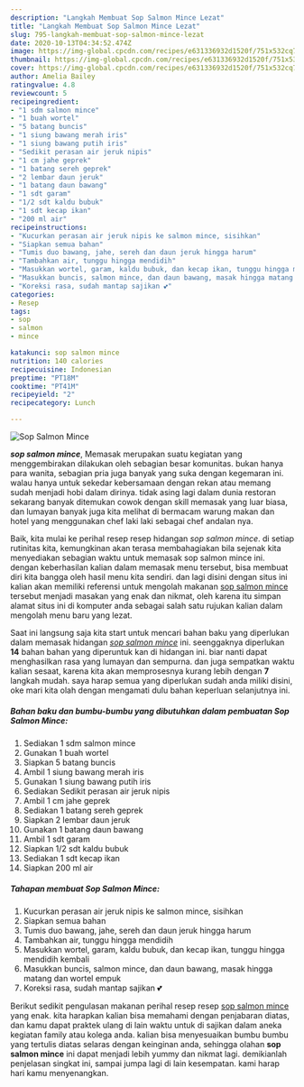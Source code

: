 ```yaml
---
description: "Langkah Membuat Sop Salmon Mince Lezat"
title: "Langkah Membuat Sop Salmon Mince Lezat"
slug: 795-langkah-membuat-sop-salmon-mince-lezat
date: 2020-10-13T04:34:52.474Z
image: https://img-global.cpcdn.com/recipes/e631336932d1520f/751x532cq70/sop-salmon-mince-foto-resep-utama.jpg
thumbnail: https://img-global.cpcdn.com/recipes/e631336932d1520f/751x532cq70/sop-salmon-mince-foto-resep-utama.jpg
cover: https://img-global.cpcdn.com/recipes/e631336932d1520f/751x532cq70/sop-salmon-mince-foto-resep-utama.jpg
author: Amelia Bailey
ratingvalue: 4.8
reviewcount: 5
recipeingredient:
- "1 sdm salmon mince"
- "1 buah wortel"
- "5 batang buncis"
- "1 siung bawang merah iris"
- "1 siung bawang putih iris"
- "Sedikit perasan air jeruk nipis"
- "1 cm jahe geprek"
- "1 batang sereh geprek"
- "2 lembar daun jeruk"
- "1 batang daun bawang"
- "1 sdt garam"
- "1/2 sdt kaldu bubuk"
- "1 sdt kecap ikan"
- "200 ml air"
recipeinstructions:
- "Kucurkan perasan air jeruk nipis ke salmon mince, sisihkan"
- "Siapkan semua bahan"
- "Tumis duo bawang, jahe, sereh dan daun jeruk hingga harum"
- "Tambahkan air, tunggu hingga mendidih"
- "Masukkan wortel, garam, kaldu bubuk, dan kecap ikan, tunggu hingga mendidih kembali"
- "Masukkan buncis, salmon mince, dan daun bawang, masak hingga matang dan wortel empuk"
- "Koreksi rasa, sudah mantap sajikan 💕"
categories:
- Resep
tags:
- sop
- salmon
- mince

katakunci: sop salmon mince 
nutrition: 140 calories
recipecuisine: Indonesian
preptime: "PT18M"
cooktime: "PT41M"
recipeyield: "2"
recipecategory: Lunch

---
```



![Sop Salmon Mince](https://img-global.cpcdn.com/recipes/e631336932d1520f/751x532cq70/sop-salmon-mince-foto-resep-utama.jpg)

<b><i>sop salmon mince</i></b>, Memasak merupakan suatu kegiatan yang menggembirakan dilakukan oleh sebagian besar komunitas. bukan hanya para wanita, sebagian pria juga banyak yang suka dengan kegemaran ini. walau hanya untuk sekedar kebersamaan dengan rekan atau memang sudah menjadi hobi dalam dirinya. tidak asing lagi dalam dunia restoran sekarang banyak ditemukan cowok dengan skill memasak yang luar biasa, dan lumayan banyak juga kita melihat di bermacam warung makan dan hotel yang menggunakan chef laki laki sebagai chef andalan nya.

Baik, kita mulai ke perihal resep resep hidangan <i>sop salmon mince</i>. di setiap rutinitas kita, kemungkinan akan terasa membahagiakan bila sejenak kita menyediakan sebagian waktu untuk memasak sop salmon mince ini. dengan keberhasilan kalian dalam memasak menu tersebut, bisa membuat diri kita bangga oleh hasil menu kita sendiri. dan lagi disini dengan situs ini kalian akan memiliki referensi untuk mengolah makanan <u>sop salmon mince</u> tersebut menjadi masakan yang enak dan nikmat, oleh karena itu simpan alamat situs ini di komputer anda sebagai salah satu rujukan kalian dalam mengolah menu baru yang lezat.




Saat ini langsung saja kita start untuk mencari bahan baku yang diperlukan dalam memasak hidangan <u><i>sop salmon mince</i></u> ini. seenggaknya diperlukan <b>14</b> bahan bahan yang diperuntuk kan di hidangan ini. biar nanti dapat menghasilkan rasa yang lumayan dan sempurna. dan juga sempatkan waktu kalian sesaat, karena kita akan memprosesnya kurang lebih dengan <b>7</b> langkah mudah. saya harap semua yang diperlukan sudah anda miliki disini, oke mari kita olah dengan mengamati dulu bahan keperluan selanjutnya ini.

<!--inarticleads1-->

##### Bahan baku dan bumbu-bumbu yang dibutuhkan dalam pembuatan Sop Salmon Mince:

1. Sediakan 1 sdm salmon mince
1. Gunakan 1 buah wortel
1. Siapkan 5 batang buncis
1. Ambil 1 siung bawang merah iris
1. Gunakan 1 siung bawang putih iris
1. Sediakan Sedikit perasan air jeruk nipis
1. Ambil 1 cm jahe geprek
1. Sediakan 1 batang sereh geprek
1. Siapkan 2 lembar daun jeruk
1. Gunakan 1 batang daun bawang
1. Ambil 1 sdt garam
1. Siapkan 1/2 sdt kaldu bubuk
1. Sediakan 1 sdt kecap ikan
1. Siapkan 200 ml air




<!--inarticleads2-->

##### Tahapan membuat Sop Salmon Mince:

1. Kucurkan perasan air jeruk nipis ke salmon mince, sisihkan
1. Siapkan semua bahan
1. Tumis duo bawang, jahe, sereh dan daun jeruk hingga harum
1. Tambahkan air, tunggu hingga mendidih
1. Masukkan wortel, garam, kaldu bubuk, dan kecap ikan, tunggu hingga mendidih kembali
1. Masukkan buncis, salmon mince, dan daun bawang, masak hingga matang dan wortel empuk
1. Koreksi rasa, sudah mantap sajikan 💕




Berikut sedikit pengulasan makanan perihal resep resep <u>sop salmon mince</u> yang enak. kita harapkan kalian bisa memahami dengan penjabaran diatas, dan kamu dapat praktek ulang di lain waktu untuk di sajikan dalam aneka kegiatan family atau kolega anda. kalian bisa menyesuaikan bumbu bumbu yang tertulis diatas selaras dengan keinginan anda, sehingga olahan <b>sop salmon mince</b> ini dapat menjadi lebih yummy dan nikmat lagi. demikianlah penjelasan singkat ini, sampai jumpa lagi di lain kesempatan. kami harap hari kamu menyenangkan.
